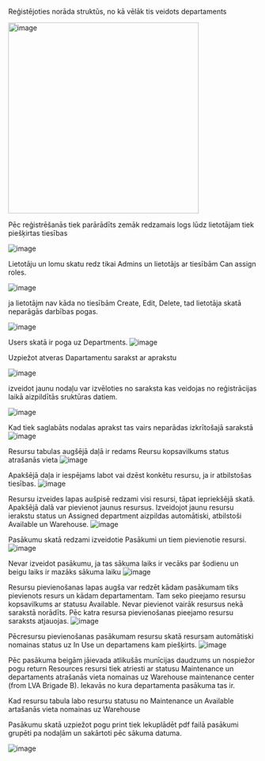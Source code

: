 Reģistējoties norāda struktūs, no kā vēlāk tis veidots departaments

<img width="385" alt="image" src="https://github.com/user-attachments/assets/fd2b561f-5259-4fb2-89c0-0f2023100e95" />

Pēc reģistrēšanās tiek parārādīts zemāk redzamais logs lūdz lietotājam tiek piešķirtas tiesības 

![image](https://github.com/user-attachments/assets/527c8a26-ee1e-42f8-9cfc-9dd3d3104b82)

Lietotāju un lomu skatu redz tikai Admins un lietotājs ar tiesībām Can assign roles.

![image](https://github.com/user-attachments/assets/60813efd-2909-4ec6-a93b-01bbc61a2a34)

ja lietotājm nav kāda no tiesībām Create, Edit, Delete, tad lietotāja skatā neparāgās darbības pogas. 

![image](https://github.com/user-attachments/assets/fd017788-79cc-4dd2-be3e-e7df52c551f9)

Users skatā  ir poga uz Departments.
![image](https://github.com/user-attachments/assets/c6be34be-3ed4-4c86-8230-a9b35dab1d60)

Uzpiežot atveras Dapartamentu sarakst ar aprakstu

![image](https://github.com/user-attachments/assets/d3352831-7d57-4073-8548-5e527a782778)

izveidot jaunu nodaļu var izvēloties no saraksta kas veidojas no reģistrācijas laikā aizpildītās sruktūras datiem. 

![image](https://github.com/user-attachments/assets/8bdf009c-bac7-45b0-8846-443481f36581)

Kad tiek saglabāts nodalas aprakst tas vairs neparādas izkrītošajā sarakstā
![image](https://github.com/user-attachments/assets/7d05ae58-8afc-40be-aef5-982b5526ae8d)

Resursu tabulas augšējā daļā ir redams Reursu kopsavilkums status atrašanās vieta
![image](https://github.com/user-attachments/assets/c2ad9a20-0aa9-4b53-b8ba-b011012c392f)

Apakšējā daļa ir iespējams labot vai dzēst konkētu resursu, ja ir atbilstošas tiesības.
![image](https://github.com/user-attachments/assets/22aa2ce2-c4d3-4751-a932-a864efed09e7)

Resursu izveides lapas aušpisē redzami visi resursi, tāpat iepriekšējā skatā. Apakšējā dalā var pievienot jaunus resursus. Izveidojot jaunu resursu ierakstu status un Assigned department aizpildas automātiski, atbilstoši Available un Warehouse.
![image](https://github.com/user-attachments/assets/db060b28-1e40-4d64-af00-534809285eff)

Pasākumu skatā redzami izveidotie Pasākumi un tiem pievienotie resursi.
![image](https://github.com/user-attachments/assets/29d34c62-c133-45cc-85be-f4aaf8b1a704)

Nevar izveidot pasākumu, ja tas sākuma laiks ir vecāks par šodienu un beigu laiks ir mazāks sākuma laiku
![image](https://github.com/user-attachments/assets/f8d56202-e8bd-4c76-9437-65d9e77d9bee)

Resursu pievienošanas lapas augša var redzēt kādam pasākumam tiks pievienots resurs un kādam departamentam. Tam seko pieejamo resursu kopsavilkums ar statusu Available. Nevar pievienot vairāk resursus nekā sarakstā norādīts. Pēc katra resursa pievienošanas pieejamo resursu saraksts atjauojas. 
![image](https://github.com/user-attachments/assets/4628120b-d0dd-47a6-9929-95417ba4fad9)

Pēcresursu pievienošanas pasākumam resursu skatā resursam automātiski nomainas status uz In Use un departamens kam piešķirts.
![image](https://github.com/user-attachments/assets/6f2bef75-b60f-4088-be06-ea820e3d91ce)

Pēc pasākuma beigām jāievada atlikušās munīcijas daudzums un nospiežor pogu return Resources resursi tiek atriesti ar statusu Maintenance un departaments atrašanās vieta nomainas uz Warehouse maintenance center (from LVA Brigade B). Iekavās no kura departamenta pasākuma tas ir.

Kad resursu tabula labo resursu statusu no Maintenance un Available artašanās vieta nomainas uz Warehouse

Pasākumu skatā uzpiežot pogu print tiek lekuplādēt pdf failā pasākumi grupēti pa nodaļām un sakārtoti pēc sākuma datuma.

![image](https://github.com/user-attachments/assets/91390821-2745-4372-893e-4bcbea746df4)



